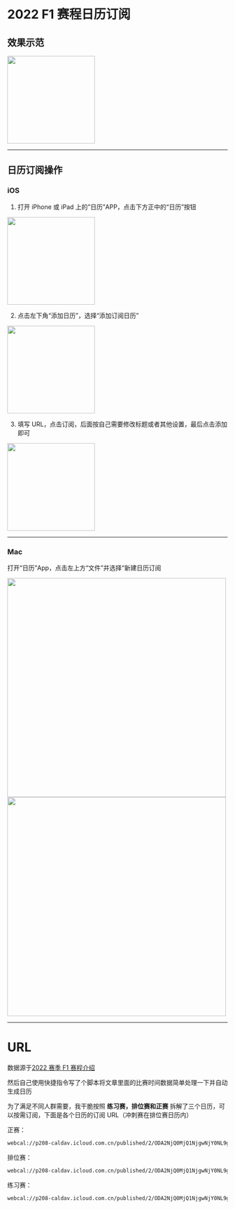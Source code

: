 # 2022 F1 赛程日历订阅

## 效果示范

<img src="http://img.hericyoung.tech/uPic/20220527132710IMG_2892B1BE0242-1.jpeg" width="200"/>

---
## 日历订阅操作

### iOS

1. 打开 iPhone 或 iPad 上的”日历”APP，点击下方正中的“日历”按钮

 <img src="http://img.hericyoung.tech/uPic/IMG_814720220527130056.jpg" width="200"/>

2. 点击左下角“添加日历”，选择“添加订阅日历”

 <img src="http://img.hericyoung.tech/uPic/20220527130521IMG_8148.jpg" width="200"/>

3. 填写 URL，点击订阅，后面按自己需要修改标题或者其他设置，最后点击添加即可

 <img src="http://img.hericyoung.tech/uPic/20220527131118ios-cal-sub.png" width="200"/>

---

### Mac

打开“日历”App，点击左上方“文件”并选择“新建日历订阅

 <img src="http://img.hericyoung.tech/uPic/20220527130933mac-cal.png" width="500"/>

 <img src="http://img.hericyoung.tech/uPic/20220527130959mac-cal-sub.png" width="500"/>


---

# URL

数据源于[2022 赛季 F1 赛程介绍](https://zhuanlan.zhihu.com/p/422207010?ivk_sa=1024320u)

然后自己使用快捷指令写了个脚本将文章里面的比赛时间数据简单处理一下并自动生成日历

为了满足不同人群需要，我干脆按照 **练习赛，排位赛和正赛** 拆解了三个日历，可以按需订阅，下面是各个日历的订阅 URL（冲刺赛在排位赛日历内）

正赛：

```bash
webcal://p208-caldav.icloud.com.cn/published/2/ODA2NjQ0MjQ1NjgwNjY0NL9g_CCGch419HGfmNCDauG_HvsJctdh_yseBE333hDgb2zIakgAsOJkUoSmaUstcucqyZa8ofFZs9_GbJe-1aE
```

排位赛：

```bash
webcal://p208-caldav.icloud.com.cn/published/2/ODA2NjQ0MjQ1NjgwNjY0NL9g_CCGch419HGfmNCDauE7SItiC341Q2k_3fEgXqUh9iFo59CwmxgywPWDfNZR6x_O_DXAR7TGW9upG9m3jMs
```

练习赛：

```bash
webcal://p208-caldav.icloud.com.cn/published/2/ODA2NjQ0MjQ1NjgwNjY0NL9g_CCGch419HGfmNCDauH6iZtSQimgYO540K5N_PWZpJgrBJSrgwkvNR2Px6HZduBqaxDiaK0o0MkQeDLANLM
```
